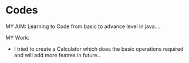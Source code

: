 # Codes

MY AIM:
Learning to Code from basic to advance level in java....

MY Work:
* I tried to create a Calculator which does the basic operations required and will add more featres in future..

